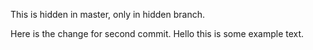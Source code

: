 This is hidden in master, only in hidden branch.

Here is the change for second commit.
Hello this is some example text.
